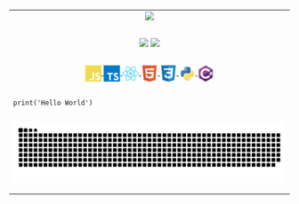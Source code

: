 <table><tr><td>
<div align="center" style="display: inline_block">
  <img src="https://spotlights-feed.github.com/spotlights/game-off-2021/game-off-2021.gif" style="height:315px"/>
  
  ##
  <img height="150em" src="https://github-readme-stats.vercel.app/api?username=vinicius-tadeu&show_icons=true&theme=dark&include_all_commits=true&count_private=true"/>
  <img height="150em"" src="https://github-readme-stats.vercel.app/api/top-langs/?username=vinicius-tadeu&layout=compact&langs_count=10&theme=dark&custom_title=Linguagens">
  </div>
<div style="display: inline_block;" align="center">
  
  ##
  <a href="https://github.com/vinicius-tadeu">
  <img align="center" alt="Vinicius-Js" height="30" width="30" src="https://raw.githubusercontent.com/devicons/devicon/master/icons/javascript/javascript-plain.svg">
  <img align="center" alt="Vinicius-Ts" height="30" width="30" src="https://raw.githubusercontent.com/devicons/devicon/master/icons/typescript/typescript-plain.svg">
  <img align="center" alt="Vinicius-React" height="30" width="30" src="https://raw.githubusercontent.com/devicons/devicon/master/icons/react/react-original.svg">
  <img align="center" alt="Vinicius-HTML" height="30" width="30" src="https://raw.githubusercontent.com/devicons/devicon/master/icons/html5/html5-original.svg">
  <img align="center" alt="Vinicius-CSS" height="30" width="30" src="https://raw.githubusercontent.com/devicons/devicon/master/icons/css3/css3-original.svg">
  <img align="center" alt="Vinicius-Python" height="30" width="30" src="https://raw.githubusercontent.com/devicons/devicon/master/icons/python/python-original.svg">
  <img align="center" alt="Vinicius-Csharp" height="30" width="30" src="https://raw.githubusercontent.com/devicons/devicon/master/icons/csharp/csharp-original.svg"></a>
  
  ##
</div>
<div>
  
  ```
  print('Hello World')
  ```
  
  ##
</div>

<div style="display: inline_block" align="center">
  
  ![Snake animation](https://raw.githubusercontent.com/platane/snk/output/github-contribution-grid-snake.svg)
</div>
</td></tr></table>
